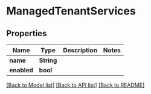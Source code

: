 # ManagedTenantServices

## Properties

Name | Type | Description | Notes
------------ | ------------- | ------------- | -------------
**name** | **String** |  | 
**enabled** | **bool** |  | 

[[Back to Model list]](../README.md#documentation-for-models) [[Back to API list]](../README.md#documentation-for-api-endpoints) [[Back to README]](../README.md)


